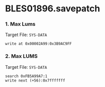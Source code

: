 # BLES01896.savepatch

### 1. Max Lums

Target File: `SYS-DATA`

```
write at 0x00002A99:0x3B9AC9FF
```

### 2. Max LUMS

Target File: `SYS-DATA`

```
search 0xFB5A99A7:1
write next (+56):0x7fffffff
```

